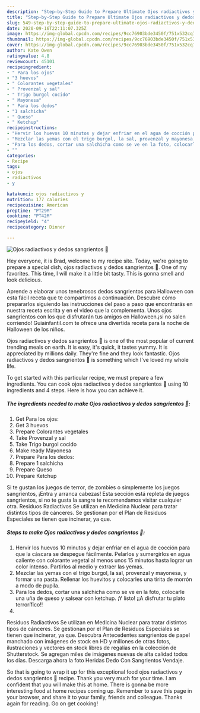 ```yaml
---
description: "Step-by-Step Guide to Prepare Ultimate Ojos radiactivos y dedos sangrientos 👻"
title: "Step-by-Step Guide to Prepare Ultimate Ojos radiactivos y dedos sangrientos 👻"
slug: 549-step-by-step-guide-to-prepare-ultimate-ojos-radiactivos-y-dedos-sangrientos
date: 2020-09-16T22:11:07.325Z
image: https://img-global.cpcdn.com/recipes/9cc76903bde3450f/751x532cq70/ojos-radiactivos-y-dedos-sangrientos-👻-foto-principal.jpg
thumbnail: https://img-global.cpcdn.com/recipes/9cc76903bde3450f/751x532cq70/ojos-radiactivos-y-dedos-sangrientos-👻-foto-principal.jpg
cover: https://img-global.cpcdn.com/recipes/9cc76903bde3450f/751x532cq70/ojos-radiactivos-y-dedos-sangrientos-👻-foto-principal.jpg
author: Kate Owen
ratingvalue: 4.8
reviewcount: 45101
recipeingredient:
- " Para los ojos"
- "3 huevos"
- " Colorantes vegetales"
- " Provenzal y sal"
- " Trigo burgol cocido"
- " Mayonesa"
- " Para los dedos"
- "1 salchicha"
- " Queso"
- " Ketchup"
recipeinstructions:
- "Hervir los huevos 10 minutos y dejar enfriar en el agua de cocción para que la cáscara se despegue fácilmente. Pelarlos y sumergirlos en agua caliente con colorante vegetal al menos unos 15 minutos hasta lograr un color intenso. Partirlos al medio y extraer las yemas."
- "Mezclar las yemas con el trigo burgol, la sal, provenzal y mayonesa, y formar una pasta. Rellenar los huevitos y colocarles una tirita de morrón a modo de pupila."
- "Para los dedos, cortar una salchicha como se ve en la foto, colocarle una uña de queso y salsear con ketchup. ¡Y listo! ¡¡A disfrutar tu plato terrorífico!!"
- ""
categories:
- Recipe
tags:
- ojos
- radiactivos
- y

katakunci: ojos radiactivos y 
nutrition: 177 calories
recipecuisine: American
preptime: "PT29M"
cooktime: "PT42M"
recipeyield: "4"
recipecategory: Dinner

---
```



![Ojos radiactivos y dedos sangrientos 👻](https://img-global.cpcdn.com/recipes/9cc76903bde3450f/751x532cq70/ojos-radiactivos-y-dedos-sangrientos-👻-foto-principal.jpg)

Hey everyone, it is Brad, welcome to my recipe site. Today, we're going to prepare a special dish, ojos radiactivos y dedos sangrientos 👻. One of my favorites. This time, I will make it a little bit tasty. This is gonna smell and look delicious.

Aprende a elaborar unos tenebrosos dedos sangrientos para Halloween con esta fácil receta que te compartimos a continuación. Descubre cómo prepararlos siguiendo las instrucciones del paso a paso que encontrarás en nuestra receta escrita y en el video que la complementa. Unos ojos sangrientos con los que disfrutarán tus amigos en Halloween.¡si no salen corriendo! Guiainfantil.com te ofrece una divertida receta para la noche de Halloween de los niños.

Ojos radiactivos y dedos sangrientos 👻 is one of the most popular of current trending meals on earth. It is easy, it's quick, it tastes yummy. It is appreciated by millions daily. They're fine and they look fantastic. Ojos radiactivos y dedos sangrientos 👻 is something which I've loved my whole life.


To get started with this particular recipe, we must prepare a few ingredients. You can cook ojos radiactivos y dedos sangrientos 👻 using 10 ingredients and 4 steps. Here is how you can achieve it.

<!--inarticleads1-->

##### The ingredients needed to make Ojos radiactivos y dedos sangrientos 👻:

1. Get  Para los ojos:
1. Get 3 huevos
1. Prepare  Colorantes vegetales
1. Take  Provenzal y sal
1. Take  Trigo burgol cocido
1. Make ready  Mayonesa
1. Prepare  Para los dedos:
1. Prepare 1 salchicha
1. Prepare  Queso
1. Prepare  Ketchup


Si te gustan los juegos de terror, de zombies o simplemente los juegos sangrientos, ¡Entra y arranca cabezas! Esta sección está repleta de juegos sangrientos, si no te gusta la sangre te recomendamos visitar cualquier otra. Residuos Radiactivos Se utilizan en Medicina Nuclear para tratar distintos tipos de cánceres. Se gestionan por el Plan de Residuos Especiales se tienen que incinerar, ya que. 

<!--inarticleads2-->

##### Steps to make Ojos radiactivos y dedos sangrientos 👻:

1. Hervir los huevos 10 minutos y dejar enfriar en el agua de cocción para que la cáscara se despegue fácilmente. Pelarlos y sumergirlos en agua caliente con colorante vegetal al menos unos 15 minutos hasta lograr un color intenso. Partirlos al medio y extraer las yemas.
1. Mezclar las yemas con el trigo burgol, la sal, provenzal y mayonesa, y formar una pasta. Rellenar los huevitos y colocarles una tirita de morrón a modo de pupila.
1. Para los dedos, cortar una salchicha como se ve en la foto, colocarle una uña de queso y salsear con ketchup. ¡Y listo! ¡¡A disfrutar tu plato terrorífico!!
1. 


Residuos Radiactivos Se utilizan en Medicina Nuclear para tratar distintos tipos de cánceres. Se gestionan por el Plan de Residuos Especiales se tienen que incinerar, ya que. Descubra Antecedentes sangrientos de papel manchado con imágenes de stock en HD y millones de otras fotos, ilustraciones y vectores en stock libres de regalías en la colección de Shutterstock. Se agregan miles de imágenes nuevas de alta calidad todos los días. Descarga ahora la foto Heridas Dedo Con Sangrientos Vendaje. 

So that is going to wrap it up for this exceptional food ojos radiactivos y dedos sangrientos 👻 recipe. Thank you very much for your time. I am confident that you will make this at home. There is gonna be more interesting food at home recipes coming up. Remember to save this page in your browser, and share it to your family, friends and colleague. Thanks again for reading. Go on get cooking!
